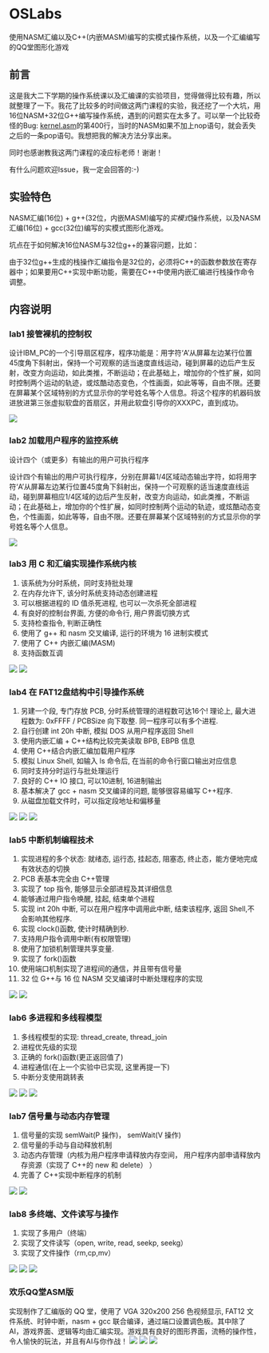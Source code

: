 # OSLabs

使用NASM汇编以及C++(内嵌MASM)编写的实模式操作系统，以及一个汇编编写的QQ堂图形化游戏

## 前言

这是我大二下学期的操作系统课以及汇编课的实验项目，觉得做得比较有趣，所以就整理了一下。我花了比较多的时间做这两门课程的实验，我还挖了一个大坑，用16位NASM+32位G++编写操作系统，遇到的问题实在太多了。可以举一个比较奇怪的Bug: [kernel.asm](lab8/source/kernel.asm)的第400行，当时的NASM如果不加上nop语句，就会丢失之后的一条pop语句。我想把我的解决方法分享出来。

同时也感谢教我这两门课程的凌应标老师！谢谢！

有什么问题欢迎Issue，我一定会回答的:-)

## 实验特色

NASM汇编(16位) + g++(32位，内嵌MASM)编写的*实模式*操作系统，以及NASM汇编(16位) + gcc(32位)编写的实模式图形化游戏。

坑点在于如何解决16位NASM与32位g++的兼容问题，比如：

由于32位g++生成的栈操作汇编指令是32位的，必须将C++的函数参数放在寄存器中；如果要用C++实现中断功能，需要在C++中使用内嵌汇编进行栈操作命令调整。


## 内容说明

### lab1 接管裸机的控制权

设计IBM_PC的一个引导扇区程序，程序功能是：用字符‘A’从屏幕左边某行位置45度角下斜射出，保持一个可观察的适当速度直线运动，碰到屏幕的边后产生反射，改变方向运动，如此类推，不断运动；在此基础上，增加你的个性扩展，如同时控制两个运动的轨迹，或炫酷动态变色，个性画面，如此等等，自由不限。还要在屏幕某个区域特别的方式显示你的学号姓名等个人信息。将这个程序的机器码放进放进第三张虚拟软盘的首扇区，并用此软盘引导你的XXXPC，直到成功。

![](lab1/pic/frame.png)

### lab2 加载用户程序的监控系统

设计四个（或更多）有输出的用户可执行程序

设计四个有输出的用户可执行程序，分别在屏幕1/4区域动态输出字符，如将用字符‘A’从屏幕左边某行位置45度角下斜射出，保持一个可观察的适当速度直线运动，碰到屏幕相应1/4区域的边后产生反射，改变方向运动，如此类推，不断运动；在此基础上，增加你的个性扩展，如同时控制两个运动的轨迹，或炫酷动态变色，个性画面，如此等等，自由不限。还要在屏幕某个区域特别的方式显示你的学号姓名等个人信息。

![](lab2/report/3.png)

### lab3 用 C 和汇编实现操作系统内核

1. 该系统为分时系统，同时支持批处理
2. 在内存允许下, 该分时系统支持动态创建进程
3. 可以根据进程的 ID 值杀死进程, 也可以一次杀死全部进程
4. 有良好的控制台界面, 方便的命令行, 用户界面切换方式
5. 支持检查指令, 判断正确性
6. 使用了 g++ 和 nasm 交叉编译, 运行的环境为 16 进制实模式
7. 使用了 C++ 内嵌汇编(MASM)
8. 支持函数互调

![](lab3/pic/2.png)
![](lab3/pic/4.png)

### lab4 在 FAT12盘结构中引导操作系统

1. 另建一个段, 专门存放 PCB, 分时系统管理的进程数可达16个!
理论上, 最大进程数为: 0xFFFF / PCBSize 向下取整.
同一程序可以有多个进程.
2. 自行创建 int 20h 中断, 模拟 DOS 从用户程序返回 Shell
3. 使用内嵌汇编 + C++结构比较完美读取 BPB, EBPB 信息
4. 使用 C++结合内嵌汇编加载用户程序
5. 模拟 Linux Shell, 如输入 ls 命令后, 在当前的命令行窗口输出对应信息
6. 同时支持分时运行与批处理运行
7. 良好的 C++ IO 接口, 可以10进制, 16进制输出
8. 基本解决了 gcc + nasm 交叉编译的问题, 能够很容易编写 C++程序.
9. 从磁盘加载文件时，可以指定段地址和偏移量

![](lab4/pic/ls.png)
![](lab4/pic/bpb.png)
![](lab4/pic/bs.png)

### lab5 中断机制编程技术

1. 实现进程的多个状态: 就绪态, 运行态, 挂起态, 阻塞态, 终止态，能方便地完成有效状态的切换
2. PCB 表基本完全由 C++管理
3. 实现了 top 指令, 能够显示全部进程及其详细信息
4. 能够通过用户指令唤醒, 挂起, 结束单个进程
5. 实现 int 20h 中断, 可以在用户程序中调用此中断, 结束该程序, 返回 Shell,不会影响其他程序.
6. 实现 clock()函数, 使计时精确到秒.
7. 支持用户指令调用中断(有权限管理)
8. 使用了加锁机制管理共享变量.
9. 实现了 fork()函数
10. 使用端口机制实现了进程间的通信，并且带有信号量
11. 32 位 G++与 16 位 NASM 交叉编译时中断处理程序的实现

![](lab5/pic/54.png)
![](lab5/pic/51.png)

### lab6 多进程和多线程模型

1. 多线程模型的实现: thread_create, thread_join
2. 进程优先级的实现
3. 正确的 fork()函数(更正返回值了)
4. 进程通信(在上一个实验中已实现, 这里再提一下)
5. 中断分支使用跳转表

![](lab6/pic/1.png)
![](lab6/pic/2.png)
![](lab6/pic/3.png)

### lab7 信号量与动态内存管理

1. 信号量的实现 semWait(P 操作)， semWait(V 操作)
2. 信号量的手动与自动释放机制
3. 动态内存管理（内核为用户程序申请释放内存空间， 用户程序内部申请释放内存资源（实现了 C++的 new 和 delete） ）
4. 完善了 C++实现中断程序的机制

![](lab7/pic/1.png)
![](lab7/pic/2.png)

### lab8 多终端、文件读写与操作

1. 实现了多用户（终端）
2. 实现了文件读写（open, write, read, seekp, seekg）
3. 实现了文件操作（rm,cp,mv）

![](lab8/pic/1.png)
![](lab8/pic/2.png)
![](lab8/pic/3.png)

### 欢乐QQ堂ASM版

实现制作了汇编版的 QQ 堂，使用了 VGA 320x200 256 色视频显示, FAT12 文件系统、时钟中断，nasm + gcc 联合编译，通过端口设置调色板。其中除了 AI，游戏界面、逻辑等均由汇编实现。游戏具有良好的图形界面，流畅的操作性，令人愉快的玩法，并且有AI与你作战！
![](game/pic/title2.png)
![](game/pic/2.png)
![](game/pic/3.png)
